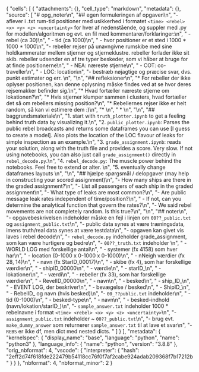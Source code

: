 {
 "cells": [
  {
   "attachments": {},
   "cell_type": "markdown",
   "metadata": {},
   "source": [
    "# opg_noter\n",
    "## egen formuleringen af opgaven\n",
    "- aflever i .txt  rum-tid positioner med usikkerhed i formatet `<time> <rebel> <x> <y> <z> <uncertainty>` for hver af nedenstående, og suppler med .py for modellen/algoritmen og evt. en fil med kommentarer/forklaringer:\n",
    "    - rebel (ca 30)\n",
    "    - tid (ca 1000)\n",
    "    - hvor positioner er et sted i 1000 * 1000 * 1000\n",
    "- rebeller rejser på unavngivne rumskibe med sine holdkammerater mellem stjerner og stjerneklustre. rebeller forlader ikke sit skib. rebeller udsender en af tre typer beskeder, som vi håber at bruge for at finde positionerne\n",
    "    - NEA: næreste stjerne\n",
    "    - COT: co-traveller\n",
    "    - LOC: location\n",
    "- bestræb nøjagtige og præcise svar, dvs. punkt estimater og err. \n",
    "\n",
    "## refleksioner\n",
    "* For rebeller der ikke oplyser positionen, kan denne oplysning måske findes ved at se hvor deres rejsemakker befinder sig.\n",
    "* Hvad fortæller næreste stjerne om lokationen?\n",
    "* Hvis stjerner klumper sammen i clusters, hvad fortæller det så om rebellers missing position?\n",
    "* Rebellernes rejser ikke er helt random, så kan vi estimere dem :)\n",
    "* \n",
    "    * [](https://en.wikipedia.org/wiki/Training,_validation,_and_test_data_sets)\n",
    "\n",
    "## baggrundsmateriale\n",
    "1. start with `truth_plotter.ipynb` to get a feeling behind truth data by visualizing it.\n",
    "2. `public_plotter.ipynb`: Parses the public rebel broadcasts and returns some dataframes you can use [I guess to create a model]. Also plots the location of the LOC ﬂavour of leaks for simple inspection as an example.\n",
    "3. `grade_assignment.ipynb`: reads your solution, along with the truth file and provides a score. Very slow. If not using notebooks, you can also just call `grade_assignment()` directly in `rebel_decode.py`.\n",
    "4. `rebel_decode.py`: The muscle power behind the notebooks. Feel free to extend or alter. \n",
    "5. eventually change dataframes layouts \n",
    "\n",
    "## hjælpe spørgsmål / delopgaver (may help in constructing your scored assignment)\n",
    "- How many ships are there in the graded assignment?\n",
    "- List all passengers of each ship in the graded assignment\n",
    "- What type of leaks are most common?\n",
    "- Are public message leak rates independent of time/position?\n",
    "    - If not, can you determine the analytical function that govern the rates?\n",
    "- We said rebel movements are not completely random. Is this true?\n",
    "\n",
    "## noter\n",
    "- opgavebeskrivelsen indeholder måske en fejl i linjen om `00??_public.txt` og `assignment_public.txt`\n",
    "- public data synes at være træningsdata, imens truth/real data synes at være testdata\n",
    "- opgaven kan givet vis laves i rebel decode\n",
    "- `rebel_decode.py` indeholder grade_assignment, som kan være hurtigere og bedre\n",
    "- `00??_truth.txt` indeholder \n",
    "    - WORLD LOG med forskellige antal\n",
    "        - systemer (fx 4158) som hver har\n",
    "            - location (0-1000 x 0-1000 x 0-1000)\n",
    "            - nNeigh værdier (fx 28, 14)\n",
    "            - navn (fx StarID_00017)\n",
    "        - skibe (fx 4), som har forskellige værdier\n",
    "            - shipID_00000\n",
    "            - værdie\n",
    "            - starID_\n",
    "            - lokationer\n",
    "            - værdi\n",
    "        - rebeller (fx 33), som har forskellige værdier\n",
    "            - RevelID_00000\n",
    "            - navn\n",
    "            - besked\n",
    "            - ship_ID_\n",
    "    - EVENT LOG, der beskriver\n",
    "        - bevægelse / besked\n",
    "        - ShipID_\n",
    "        - RebelID_ og navn (hvis besked)\n",
    "- `00_??public.txt` indeholder\n",
    "    - tid (0-1000)\n",
    "    - besked-type\n",
    "    - navn\n",
    "    - besked-indhold (navn/lokation/starID_)\n",
    "- `sample_answer.txt` indeholder 1000 * rebelnavne i format `<time> <rebel> <x> <y> <z> <uncertainty>`\n",
    "- `assignment_public.txt` indeholder ~ `00??_public.txt`\n",
    "- brug evt. `make_dummy_answer` som returnerer `sample_answer.txt` til at lave et svar\n",
    "- `REBS` er ikke df, men dict med nested dicts. "
   ]
  }
 ],
 "metadata": {
  "kernelspec": {
   "display_name": "base",
   "language": "python",
   "name": "python3"
  },
  "language_info": {
   "name": "python",
   "version": "3.8.8"
  },
  "orig_nbformat": 4,
  "vscode": {
   "interpreter": {
    "hash": "2eff2d74f618fde222479b54118cc76f0f7af2cabe924adab209368f7b17212b"
   }
  }
 },
 "nbformat": 4,
 "nbformat_minor": 2
}
